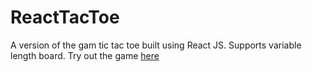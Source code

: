 ReactTacToe
===========

A version of the gam tic tac toe built using React JS. Supports variable length board. Try out the game <a href="http://conorhastings.com/reacttactoe">here</a>
